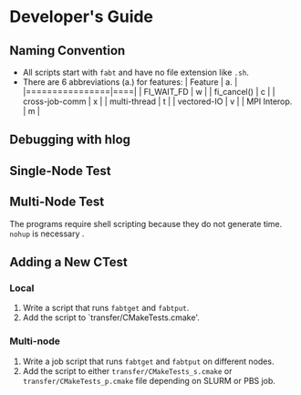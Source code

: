 # Developer's Guide

## Naming Convention

* All scripts start with `fabt` and have no file extension like `.sh`.
* There are 6 abbreviations (a.) for features:
| Feature        | a. |
|================|====|
| FI_WAIT_FD     | w  |
| fi_cancel()    | c  |
| cross-job-comm | x  |
| multi-thread   | t  |
| vectored-IO    | v  |
| MPI Interop.   | m  |

## Debugging with hlog

  
## Single-Node Test

## Multi-Node Test

  The programs require shell scripting because they do not generate time.
  `nohup` is necessary .
  
## Adding a New CTest

### Local
1. Write a script that runs `fabtget` and `fabtput`.
2. Add the script to `transfer/CMakeTests.cmake'.

### Multi-node
1. Write a job script that runs `fabtget` and `fabtput` on different nodes.
2. Add the script to either `transfer/CMakeTests_s.cmake` or
  `transfer/CMakeTests_p.cmake` file depending on SLURM or PBS job.
  
